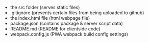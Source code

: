 [//]: # (TODO: Add comments on what files and directories are included in the client directory)

- the src folder (serves static files)
- .gitignore (prevents certain files from being uploaded to github)
- the index.html file (html webpage file)
- package.json (contains package & server script data)
- README.md (README for clientside code)
- webpack.config.js (PWA webpack build config settings)
